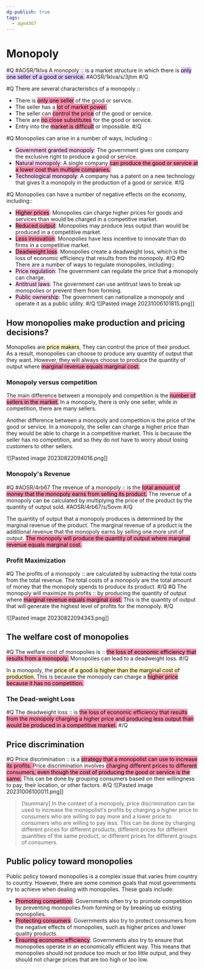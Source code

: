 ```yaml
---
dg-publish: true
tags:
  - agm4367
---
```


# Monopoly
#Q #AOSR/1klva
A monopoly :: is a market structure in which there is <mark style="background: #D2B3FFA6;">only one seller of a good or service.</mark>  #AOSR/1klva/s/3jhm
#/Q 

#Q
There are several characteristics of a monopoly ::
- There is <mark style="background: #FF5582A6;">only one seller</mark> of the good or service.
- The seller has a <mark style="background: #FF5582A6;">lot of market power.</mark>
- The seller can <mark style="background: #FF5582A6;">control the price</mark> of the good or service.
- There are <mark style="background: #FF5582A6;">no close substitutes</mark> for the good or service.
- Entry into the <mark style="background: #FF5582A6;">market is difficult</mark> or impossible.
#/Q 

#Q
Monopolies can arise in a number of ways, including ::
- <mark style="background: #FFB8EBA6;">Government granted monopoly</mark>: The government gives one company the exclusive right to produce a good or service.
- <mark style="background: #FFB8EBA6;">Natural monopoly</mark>: A single company <mark style="background: #FF5582A6;">can produce the good or service at a lower cost than multiple companies.</mark>
- <mark style="background: #FFB8EBA6;">Technological monopoly</mark>: A company has a patent on a new technology that gives it a monopoly in the production of a good or service.
#/Q 

#Q
Monopolies can have a number of negative effects on the economy, including::
- <mark style="background: #FF5582A6;">Higher prices</mark>: Monopolies can charge higher prices for goods and services than would be charged in a competitive market.
- <mark style="background: #FF5582A6;">Reduced output</mark>: Monopolies may produce less output than would be produced in a competitive market.
- <mark style="background: #FF5582A6;">Less innovation</mark>: Monopolies have less incentive to innovate than do firms in a competitive market.
- <mark style="background: #FF5582A6;">Deadweight loss</mark>: Monopolies create a deadweight loss, which is the loss of economic efficiency that results from the monopoly.
#/Q 
#Q
There are a number of ways to regulate monopolies, including::
- <mark style="background: #FFB8EBA6;">Price regulation</mark>: The government can regulate the price that a monopoly can charge.
- <mark style="background: #FFB8EBA6;">Antitrust laws</mark>: The government can use antitrust laws to break up monopolies or prevent them from forming.
- <mark style="background: #FFB8EBA6;">Public ownership</mark>: The government can nationalize a monopoly and operate it as a public utility.
#/Q
![[Pasted image 20231006101815.png]]

## How monopolies make production and pricing decisions?  

Monopolies are<mark style="background: #FFF3A3A6;"> price makers</mark>, They can control the price of their product. As a result, monopolies can choose to produce any quantity of output that they want. However, they will always choose to produce the quantity of output where <mark style="background: #FF5582A6;">marginal revenue equals marginal cost.
</mark>


### Monopoly versus competition

The main difference between a monopoly and competition is the <mark style="background: #FF5582A6;">number of sellers in the market.</mark> In a monopoly, there is only one seller, while in competition, there are many sellers.

Another difference between a monopoly and competition is the price of the good or service. In a monopoly, the seller can charge a higher price than they would be able to charge in a competitive market. This is because the seller has no competition, and so they do not have to worry about losing customers to other sellers.

![[Pasted image 20230822094016.png]]
### Monopoly's Revenue
#Q #AOSR/4rb67
The revenue of a monopoly :: is the <mark style="background: #FF5582A6;">total amount of money that the monopoly earns from selling its product.</mark> The revenue of a monopoly can be calculated by multiplying the price of the product by the quantity of output sold. #AOSR/4rb67/s/5ovm
#/Q 

The quantity of output that a monopoly produces is determined by the marginal revenue of the product. The marginal revenue of a product is the additional revenue that the monopoly earns by selling one more unit of output. <mark style="background: #FF5582A6;">The monopoly will produce the quantity of output where marginal revenue equals marginal cost.</mark>

### Profit Maximization
#Q
The profits of a monopoly :: are calculated by subtracting the total costs from the total revenue. The total costs of a monopoly are the total amount of money that the monopoly spends to produce its product.
#/Q 
#Q
The monopoly will maximize its profits :: by producing the quantity of output where <mark style="background: #FF5582A6;">marginal revenue equals marginal cost.</mark> This is the quantity of output that will generate the highest level of profits for the monopoly.
#/Q 

![[Pasted image 20230822094343.png]]


## The welfare cost of monopolies
#Q
The welfare cost of monopolies is :: <mark style="background: #FF5582A6;">the loss of economic efficiency that results from a monopoly.</mark> Monopolies can lead to a deadweight loss.
#/Q 

In a monopoly, the <mark style="background: #FFF3A3A6;">price of a good is higher than the marginal cost of production.</mark> This is because the monopoly can charge a <mark style="background: #FF5582A6;">higher price because it has no competition.</mark> 

### The Dead-weight Loss

#Q
The deadweight loss ::  is <mark style="background: #FF5582A6;">the loss of economic efficiency that results from the monopoly charging a higher price and producing less output than would be produced in a competitive market.</mark>
#/Q 
## Price discrimination

#Q
Price discrimination :: is a <mark style="background: #FF5582A6;">strategy that a monopolist can use to increase its profits. </mark> Price discrimination involves <mark style="background: #FF5582A6;">charging different prices to different consumers, even though the cost of producing the good or service is the same.</mark> This can be done by grouping consumers based on their willingness to pay, their location, or other factors.
#/Q 
![[Pasted image 20231006100011.png]]

> [!summary]
> In the context of a monopoly, price discrimination can be used to increase the monopolist's profits by charging a higher price to consumers who are willing to pay more and a lower price to consumers who are willing to pay less. This can be done by charging different prices for different products, different prices for different quantities of the same product, or different prices for different groups of consumers.

## Public policy toward monopolies

Public policy toward monopolies is a complex issue that varies from country to country. However, there are some common goals that most governments try to achieve when dealing with monopolies. These goals include:

- <mark style="background: #FF5582A6;">Promoting competition</mark>: Governments often try to promote competition by preventing monopolies from forming or by breaking up existing monopolies.
- <mark style="background: #FF5582A6;">Protecting consumers</mark>: Governments also try to protect consumers from the negative effects of monopolies, such as higher prices and lower quality products. 
- <mark style="background: #FF5582A6;">Ensuring economic efficiency</mark>: Governments also try to ensure that monopolies operate in an economically efficient way. This means that monopolies should not produce too much or too little output, and they should not charge prices that are too high or too low.


